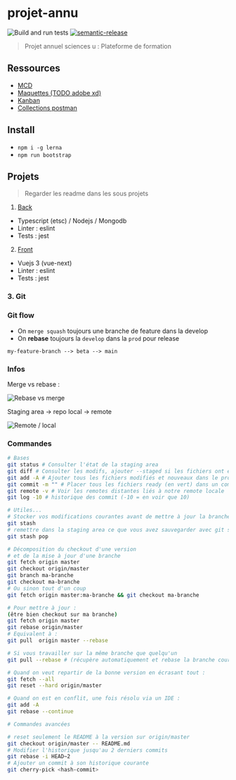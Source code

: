 # projet-annu

![Build and run tests](https://github.com/esgi-lyon/projet-annu/workflows/Build%20and%20run%20tests/badge.svg)
[![semantic-release](https://img.shields.io/badge/%20%20%F0%9F%93%A6%F0%9F%9A%80-semantic--release-e10079.svg)](https://github.com/semantic-release/semantic-release)

> Projet annuel sciences u : Plateforme de formation

## Ressources

- [MCD](https://excalidraw.com/#room=5dbc1a6afa3847a2d702,gJ_FV9rbrkXtNkonjfPaDA )
- [Maquettes (TODO adobe xd)](https://github.com/esgi-lyon/projet-annu#)
- [Kanban](https://github.com/esgi-lyon/projet-annu/projects/1)
- [Collections postman]()

## Install

- `npm i -g lerna`
- `npm run bootstrap`

## Projets

> Regarder les readme dans les sous projets

1. [Back](packages/back/)

- Typescript (etsc) / Nodejs / Mongodb
- Linter : eslint
- Tests : jest

2. [Front](packages/front/)

- Vuejs 3 (vue-next)
- Linter : eslint
- Tests : jest

### 3. Git

### Git flow

- On `merge squash` toujours une branche de feature dans la develop
- On **rebase** toujours la `develop` dans la `prod` pour release

`my-feature-branch --> beta --> main`

### Infos

Merge vs rebase :

![Rebase vs merge](http://cdn.differencebetween.net/wp-content/uploads/2018/11/Difference-Between-Git-Rebase-and-Merge-.png)

Staging area &rarr; repo local &rarr; remote

![Remote / local](https://support.nesi.org.nz/hc/article_attachments/360004194235/Git_Diagram.svg)

### Commandes

```sh
# Bases
git status # Consulter l'état de la staging area
git diff # Consulter les modifs, ajouter --staged si les fichiers ont étés git add 
git add -A # Ajouter tous les fichiers modifiés et nouveaux dans le prochaint commit
git commit -m "" # Placer tous les fichiers ready (en vert) dans un commit
git remote -v # Voir les remotes distantes liés à notre remote locale
git log -10 # historique des commit (-10 = en voir que 10)

# Utiles...
# Stocker vos modifications courantes avant de mettre à jour la branche
git stash 
# remettre dans la staging area ce que vous avez sauvegarder avec git stash
git stash pop

# Décomposition du checkout d'une version
# et de la mise à jour d'une branche
git fetch origin master
git checkout origin/master
git branch ma-branche
git checkout ma-branche
# Ou sinon tout d'un coup
git fetch origin master:ma-branche && git checkout ma-branche

# Pour mettre à jour :
(être bien checkout sur ma branche)
git fetch origin master
git rebase origin/master
# Equivalent à :
git pull  origin master --rebase

# Si vous travailler sur la même branche que quelqu'un
git pull --rebase # (récupère automatiquement et rebase la branche courrante)

# Quand on veut repartir de la bonne version en écrasant tout :
git fetch --all
git reset --hard origin/master

# Quand on est en conflit, une fois résolu via un IDE :
git add -A
git rebase --continue

# Commandes avancées

# reset seulement le README à la version sur origin/master
git checkout origin/master -- README.md
# Modifier l'historique jusqu'au 2 derniers commits
git rebase -i HEAD~2
# Ajouter un commit à son historique courante
git cherry-pick <hash-commit>

```